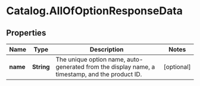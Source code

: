# Catalog.AllOfOptionResponseData

## Properties
Name | Type | Description | Notes
------------ | ------------- | ------------- | -------------
**name** | **String** | The unique option name, auto-generated from the display name, a timestamp, and the product ID.  | [optional] 
